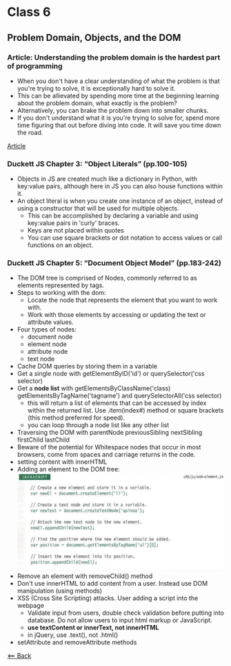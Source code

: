 # Class 6

## Problem Domain, Objects, and the DOM

### Article: Understanding the problem domain is the hardest part of programming

- When you don't have a clear understanding of what the problem is that you're trying to solve, it is exceptionally hard to solve it.
- This can be allievated by spending more time at the beginning learning about the problem domain, what exactly is the problem?
- Alternatively, you can brake the problem down into smaller chunks.
- If you don't understand what it is you're trying to solve for, spend more time figuring that out before diving into code. It will save you time down the road.

[Article](https://simpleprogrammer.com/understanding-the-problem-domain-is-the-hardest-part-of-programming)

### Duckett JS Chapter 3: “Object Literals” (pp.100-105)

- Objects in JS are created much like a dictionary in Python, with key:value pairs, although here in JS you can also house functions within it.
- An object literal is when you create one instance of an object, instead of using a constructor that will be used for multiple objects.
  - This can be accomplished by declaring a variable and using key:value pairs in 'curly' braces.
  - Keys are not placed within quotes
  - You can use square brackets or dot notation to access values or call functions on an object.

### Duckett JS Chapter 5: “Document Object Model” (pp.183-242)

- The DOM tree is comprised of Nodes, commonly referred to as elements represented by tags.
- Steps to working with the dom:
  - Locate the node that represents the element that you want to work with.
  - Work with those elements by accessing or updating the text or attribute values.
- Four types of nodes:
  - document node
  - element node
  - attribute node
  - text node
- Cache DOM queries by storing them in a variable
- Get a single node with getElementByID('id') or querySelector('css selector)
- Get a **node list** with getElementsByClassName('class) getElementsByTagName('tagname') and querySelectorAll('css selector)
  - this will return a list of elements that can be accessed by index within the returned list. Use .item(index#) method or square brackets (this method preferred for speed).
  - you can loop through a node list like any other list
- Traversing the DOM with parentNode previousSibling nextSibling firstChild lastChild
- Beware of the potential for Whitespace nodes that occur in most browsers, come from spaces and carriage returns in the code.
- setting content with innerHTML
- Adding an element to the DOM tree:
![add-dom-element](images/add-dom-element.png)
- Remove an element with removeChild() method
- Don't use innerHTML to add content from a user. Instead use DOM manipulation (using methods)
- XSS (Cross Site Scripting) attacks. User adding a script into the webpage
  - Validate input from users, double check validation before putting into database. Do not allow users to input html markup or JavaScript.
  - **use textContent or innerText, not innerHTML**
  - in jQuery, use .text(), not .html()
- setAttribute and removeAttribute methods

[<== Back](../README.md)
